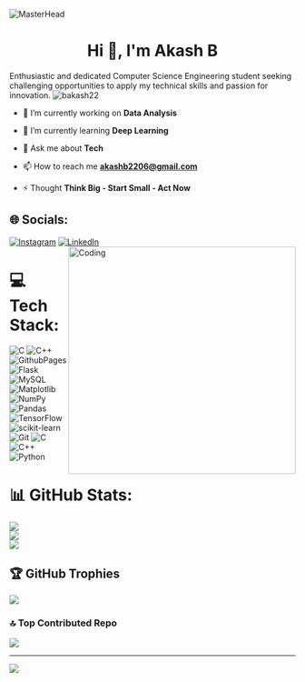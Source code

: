 ![MasterHead](https://user-images.githubusercontent.com/74038190/241765440-80728820-e06b-4f96-9c9e-9df46f0cc0a5.gif)
<h1 align="center">Hi 👋, I'm Akash B</h1>
Enthusiastic and dedicated Computer Science Engineering student seeking challenging opportunities to apply my technical skills and passion for innovation. <br<p align="left"> <img src="https://komarev.com/ghpvc/?username=bakash22&label=Profile%20views&color=0e75b6&style=flat" alt="bakash22" /> </p>

- 🔭 I’m currently working on **Data Analysis**

- 🌱 I’m currently learning **Deep Learning**

- 💬 Ask me about **Tech**

- 📫 How to reach me **akashb2206@gmail.com**

- ⚡ Thought **Think Big - Start Small - Act Now**

<p align="left">

## 🌐 Socials:
[![Instagram](https://img.shields.io/badge/Instagram-%23E4405F.svg?logo=Instagram&logoColor=white)](https://instagram.com/_akashb22) [![LinkedIn](https://img.shields.io/badge/LinkedIn-%230077B5.svg?logo=linkedin&logoColor=white)](https://linkedin.com/in/akash-b-2736a7238) 
<img align="right" alt="Coding" width="400" src="https://media.licdn.com/dms/image/C4D12AQEeKAn9dPLbhw/article-cover_image-shrink_720_1280/0/1616667695311?e=1726704000&v=beta&t=gBKblDxAox1i15hPf2sHxPmYcQiXHwWxmsdctwVTx0o">

# 💻 Tech Stack:
![C](https://img.shields.io/badge/c-%2300599C.svg?style=flat&logo=c&logoColor=white) ![C++](https://img.shields.io/badge/c++-%2300599C.svg?style=flat&logo=c%2B%2B&logoColor=white) ![GithubPages](https://img.shields.io/badge/github%20pages-121013?style=flat&logo=github&logoColor=white) ![Flask](https://img.shields.io/badge/flask-%23000.svg?style=flat&logo=flask&logoColor=white) ![MySQL](https://img.shields.io/badge/mysql-4479A1.svg?style=flat&logo=mysql&logoColor=white) ![Matplotlib](https://img.shields.io/badge/Matplotlib-%23ffffff.svg?style=flat&logo=Matplotlib&logoColor=black) ![NumPy](https://img.shields.io/badge/numpy-%23013243.svg?style=flat&logo=numpy&logoColor=white) ![Pandas](https://img.shields.io/badge/pandas-%23150458.svg?style=flat&logo=pandas&logoColor=white) ![TensorFlow](https://img.shields.io/badge/TensorFlow-%23FF6F00.svg?style=flat&logo=TensorFlow&logoColor=white) ![scikit-learn](https://img.shields.io/badge/scikit--learn-%23F7931E.svg?style=flat&logo=scikit-learn&logoColor=white) ![Git](https://img.shields.io/badge/git-%23F05033.svg?style=flat&logo=git&logoColor=white) ![C](https://img.shields.io/badge/c-%2300599C.svg?style=flat&logo=c&logoColor=white) ![C++](https://img.shields.io/badge/c++-%2300599C.svg?style=flat&logo=c%2B%2B&logoColor=white) ![Python](https://img.shields.io/badge/python-3670A0?style=flat&logo=python&logoColor=ffdd54)
# 📊 GitHub Stats:
![](https://github-readme-stats.vercel.app/api?username=bakash22&theme=dark&hide_border=false&include_all_commits=false&count_private=false)<br/>
![](https://github-readme-streak-stats.herokuapp.com/?user=bakash22&theme=dark&hide_border=false)<br/>
![](https://github-readme-stats.vercel.app/api/top-langs/?username=bakash22&theme=dark&hide_border=false&include_all_commits=false&count_private=false&layout=compact)

## 🏆 GitHub Trophies
![](https://github-profile-trophy.vercel.app/?username=bakash22&theme=dark&no-frame=false&no-bg=true&margin-w=4)

### 🔝 Top Contributed Repo
![](https://github-contributor-stats.vercel.app/api?username=bakash22&limit=5&theme=dark&combine_all_yearly_contributions=true)

---
[![](https://visitcount.itsvg.in/api?id=bakash22&icon=0&color=0)](https://visitcount.itsvg.in)

<!-- Proudly created with GPRM ( https://gprm.itsvg.in ) -->
